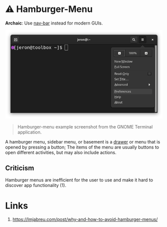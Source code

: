 # ⚠ Hamburger-Menu
**Archaic**: Use [nav-bar](navbar.md) instead for modern GUIs.

![Screenshot](hamburgermenu.png)
> Hamburger-menu example screenshot from the GNOME Terminal application.

A hamburger menu, sidebar menu, or basement is a [drawer](drawer.md) or menu
that is opened by pressing a button; The items of the menu are usually buttons
to open different activities, but may also include actions.

## Criticism
Hamburger menus are inefficient for the user to use and make it hard to discover
app functionality (1).

# Links
 1. https://lmjabreu.com/post/why-and-how-to-avoid-hamburger-menus/
